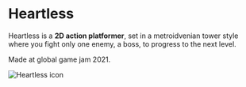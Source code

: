 # Heartless

Heartless is a **2D action platformer**, set in a metroidvenian tower style where you fight only one enemy, a boss, to progress to the next level.

Made at global game jam 2021.

![Heartless icon](https://gumman.one/pics/heartless_icon.jpg)
